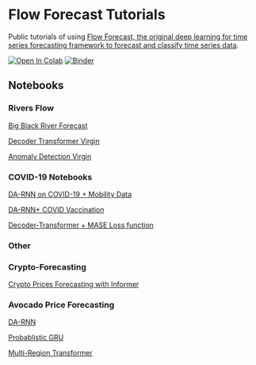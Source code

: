 
# Flow Forecast Tutorials

Public tutorials of using [Flow Forecast, the original deep learning for time series forecasting framework to forecast and classify time series data](https://github.com/AIStream-Peelout/flow-forecast).

[![Open In Colab](https://colab.research.google.com/assets/colab-badge.svg)](https://colab.research.google.com/github/AIStream-Peelout/flow_tutorials)
[![Binder](https://mybinder.org/badge_logo.svg)](https://mybinder.org/v2/gh/AIStream-Peelout/flow_tutorials/master)

## Notebooks


### Rivers Flow
[Big Black River Forecast]()

[Decoder Transformer Virgin](https://github.com/AIStream-Peelout/flow_tutorials/blob/master/river/Decoder_Transformer_Virgin.ipynb)

[Anomaly Detection Virgin](https://github.com/AIStream-Peelout/flow_tutorials/blob/master/river/Anomaly_Detection_Flow_2.ipynb)

### COVID-19 Notebooks 

[DA-RNN on COVID-19 + Mobility Data](https://github.com/AIStream-Peelout/flow_tutorials/blob/master/covid/DA_Training_COVID.ipynb)

[DA-RNN+ COVID Vaccination](https://github.com/AIStream-Peelout/flow_tutorials/blob/master/covid/DA_RNN_COVID_VAX.ipynb)

[Decoder-Transformer + MASE Loss function](https://github.com/AIStream-Peelout/flow_tutorials/blob/master/covid/MASE_COVID_Abbriv.ipynb)




### Other

### Crypto-Forecasting
[Crypto Prices Forecasting with Informer](https://www.kaggle.com/code/isaacmg/forecasting-crypto-prices-with-the-informer)

### Avocado Price Forecasting
[DA-RNN](https://www.kaggle.com/code/isaacmg/avocado-price-forecasting-with-flow-forecast-ff)

[Probablistic GRU](https://www.kaggle.com/code/isaacmg/probablistic-gru-avocado-price-forecast)

[Multi-Region Transformer](https://www.kaggle.com/code/isaacmg/multi-region-transformer)